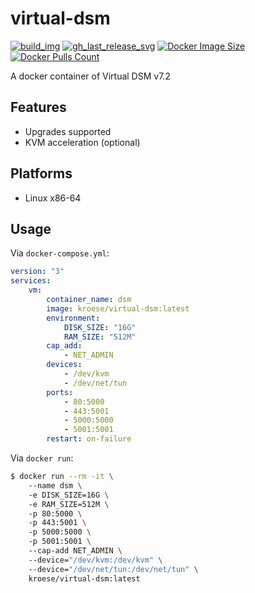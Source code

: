 virtual-dsm
=============

[![build_img]][build_url]
[![gh_last_release_svg]][dsm-docker-hub]
[![Docker Image Size]][dsm-docker-hub]
[![Docker Pulls Count]][dsm-docker-hub]

[build_url]: https://github.com/kroese/virtual-dsm/actions
[dsm-docker-hub]: https://hub.docker.com/r/kroese/virtual-dsm

[build_img]: https://github.com/kroese/virtual-dsm/actions/workflows/build.yml/badge.svg
[Docker Image Size]: https://img.shields.io/docker/image-size/kroese/virtual-dsm/latest
[Docker Pulls Count]: https://img.shields.io/docker/pulls/kroese/virtual-dsm.svg?style=flat
[gh_last_release_svg]: https://img.shields.io/docker/v/kroese/virtual-dsm?arch=amd64&sort=date

A docker container of Virtual DSM v7.2

## Features

 - Upgrades supported
 - KVM acceleration (optional)

## Platforms

 - Linux x86-64

## Usage

Via `docker-compose.yml`:

```yaml
version: "3"
services:
    vm:
        container_name: dsm
        image: kroese/virtual-dsm:latest
        environment:
            DISK_SIZE: "16G"
            RAM_SIZE: "512M"
        cap_add:
            - NET_ADMIN
        devices:
            - /dev/kvm
            - /dev/net/tun
        ports:
            - 80:5000
            - 443:5001
            - 5000:5000
            - 5001:5001
        restart: on-failure
```

Via `docker run`:

```bash
$ docker run --rm -it \ 
    --name dsm \ 
    -e DISK_SIZE=16G \ 
    -e RAM_SIZE=512M \ 
    -p 80:5000 \ 
    -p 443:5001 \ 
    -p 5000:5000 \ 
    -p 5001:5001 \ 
    --cap-add NET_ADMIN \ 
    --device="/dev/kvm:/dev/kvm" \ 
    --device="/dev/net/tun:/dev/net/tun" \ 
    kroese/virtual-dsm:latest
```
